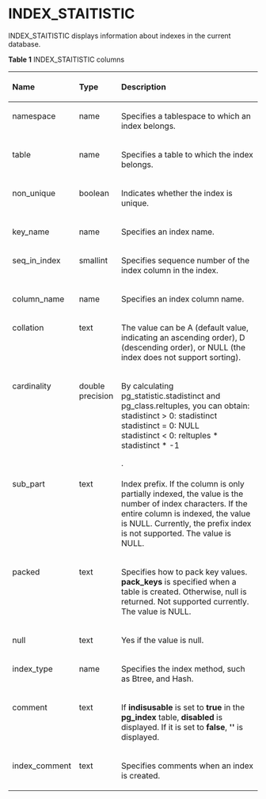 # INDEX\_STAITISTIC<a name="ZH-CN_TOPIC_0000001116241547"></a>

INDEX\_STAITISTIC displays information about indexes in the current database.

**Table 1** INDEX\_STAITISTIC columns

<a name="zh-cn_topic_0059777917_t0df1b611492d4f07b1d6e42373142023"></a>
<table><thead align="left"><tr id="en-us_topic_0059777917_rab2e23b3e0f34f37b75a508b8269f07a"><th class="cellrowborder" valign="top" width="18.82%" id="mcps1.2.4.1.1"><p id="en-us_topic_0059777917_a32924e78d0334e82a36a777752a0b52b"><a name="en-us_topic_0059777917_a32924e78d0334e82a36a777752a0b52b"></a><a name="en-us_topic_0059777917_a32924e78d0334e82a36a777752a0b52b"></a>Name </p>
</th>
<th class="cellrowborder" valign="top" width="16.91%" id="mcps1.2.4.1.2"><p id="en-us_topic_0059777917_ac04a0fea30434f97b98e56208baf7cc2"><a name="en-us_topic_0059777917_ac04a0fea30434f97b98e56208baf7cc2"></a><a name="en-us_topic_0059777917_ac04a0fea30434f97b98e56208baf7cc2"></a>Type </p>
</th>
<th class="cellrowborder" valign="top" width="64.27000000000001%" id="mcps1.2.4.1.3"><p id="en-us_topic_0059777917_a8333c5ae26254b36b4af4126d0bd65cf"><a name="en-us_topic_0059777917_a8333c5ae26254b36b4af4126d0bd65cf"></a><a name="en-us_topic_0059777917_a8333c5ae26254b36b4af4126d0bd65cf"></a>Description </p>
</th>
</tr>
</thead>
<tbody><tr id="zh-cn_topic_0059777917_rbfc3ec51c46e4dcc8ea92ab769c8e161"><td class="cellrowborder" valign="top" width="18.82%" headers="mcps1.2.4.1.1 "><p id="zh-cn_topic_0059777917_a363fbcb0295747dd9f7e56a77a27169e"><a name="zh-cn_topic_0059777917_a363fbcb0295747dd9f7e56a77a27169e"></a><a name="zh-cn_topic_0059777917_a363fbcb0295747dd9f7e56a77a27169e"></a>namespace</p>
</td>
<td class="cellrowborder" valign="top" width="16.91%" headers="mcps1.2.4.1.2 "><p id="zh-cn_topic_0059777917_ac54b490a08b84bd3a9c4681b1b0b9f21"><a name="zh-cn_topic_0059777917_ac54b490a08b84bd3a9c4681b1b0b9f21"></a><a name="zh-cn_topic_0059777917_ac54b490a08b84bd3a9c4681b1b0b9f21"></a>name</p>
</td>
<td class="cellrowborder" valign="top" width="64.27000000000001%" headers="mcps1.2.4.1.3 "><p id="en-us_topic_0059777917_a98d0a98fda8346e5a5947896d3598ca2"><a name="en-us_topic_0059777917_a98d0a98fda8346e5a5947896d3598ca2"></a><a name="en-us_topic_0059777917_a98d0a98fda8346e5a5947896d3598ca2"></a>Specifies a tablespace to which an index belongs.</p>
</td>
</tr>
<tr id="zh-cn_topic_0059777917_r9d303be2f0de46ceb1ff0dcb66080aa2"><td class="cellrowborder" valign="top" width="18.82%" headers="mcps1.2.4.1.1 "><p id="zh-cn_topic_0059777917_ab3f2e68e6a5441608b5b61f217580f6e"><a name="zh-cn_topic_0059777917_ab3f2e68e6a5441608b5b61f217580f6e"></a><a name="zh-cn_topic_0059777917_ab3f2e68e6a5441608b5b61f217580f6e"></a>table</p>
</td>
<td class="cellrowborder" valign="top" width="16.91%" headers="mcps1.2.4.1.2 "><p id="zh-cn_topic_0059777917_a93c196a664b444479aa1376b69c437ca"><a name="zh-cn_topic_0059777917_a93c196a664b444479aa1376b69c437ca"></a><a name="zh-cn_topic_0059777917_a93c196a664b444479aa1376b69c437ca"></a>name</p>
</td>
<td class="cellrowborder" valign="top" width="64.27000000000001%" headers="mcps1.2.4.1.3 "><p id="en-us_topic_0059777917_a627c01fb6b6b46b69b4cfabca4c29d09"><a name="en-us_topic_0059777917_a627c01fb6b6b46b69b4cfabca4c29d09"></a><a name="en-us_topic_0059777917_a627c01fb6b6b46b69b4cfabca4c29d09"></a>Specifies a table to which the index belongs.</p>
</td>
</tr>
<tr id="zh-cn_topic_0059777917_r9d303be2f0de46ceb1ff0dcb66080aa2"><td class="cellrowborder" valign="top" width="18.82%" headers="mcps1.2.4.1.1 "><p id="zh-cn_topic_0059777917_ab3f2e68e6a5441608b5b61f217580f6e"><a name="zh-cn_topic_0059777917_ab3f2e68e6a5441608b5b61f217580f6e"></a><a name="zh-cn_topic_0059777917_ab3f2e68e6a5441608b5b61f217580f6e"></a>non_unique</p>
</td>
<td class="cellrowborder" valign="top" width="16.91%" headers="mcps1.2.4.1.2 "><p id="zh-cn_topic_0059777917_a93c196a664b444479aa1376b69c437ca"><a name="zh-cn_topic_0059777917_a93c196a664b444479aa1376b69c437ca"></a><a name="zh-cn_topic_0059777917_a93c196a664b444479aa1376b69c437ca"></a>boolean</p>
</td>
<td class="cellrowborder" valign="top" width="64.27000000000001%" headers="mcps1.2.4.1.3 "><p id="en-us_topic_0059777917_a627c01fb6b6b46b69b4cfabca4c29d09"><a name="en-us_topic_0059777917_a627c01fb6b6b46b69b4cfabca4c29d09"></a><a name="en-us_topic_0059777917_a627c01fb6b6b46b69b4cfabca4c29d09"></a>Indicates whether the index is unique. </p>
</td>
</tr>
<tr id="zh-cn_topic_0059777917_r9d303be2f0de46ceb1ff0dcb66080aa2"><td class="cellrowborder" valign="top" width="18.82%" headers="mcps1.2.4.1.1 "><p id="zh-cn_topic_0059777917_ab3f2e68e6a5441608b5b61f217580f6e"><a name="zh-cn_topic_0059777917_ab3f2e68e6a5441608b5b61f217580f6e"></a><a name="zh-cn_topic_0059777917_ab3f2e68e6a5441608b5b61f217580f6e"></a>key_name</p>
</td>
<td class="cellrowborder" valign="top" width="16.91%" headers="mcps1.2.4.1.2 "><p id="zh-cn_topic_0059777917_a93c196a664b444479aa1376b69c437ca"><a name="zh-cn_topic_0059777917_a93c196a664b444479aa1376b69c437ca"></a><a name="zh-cn_topic_0059777917_a93c196a664b444479aa1376b69c437ca"></a>name</p>
</td>
<td class="cellrowborder" valign="top" width="64.27000000000001%" headers="mcps1.2.4.1.3 "><p id="en-us_topic_0059777917_a627c01fb6b6b46b69b4cfabca4c29d09"><a name="en-us_topic_0059777917_a627c01fb6b6b46b69b4cfabca4c29d09"></a><a name="en-us_topic_0059777917_a627c01fb6b6b46b69b4cfabca4c29d09"></a>Specifies an index name.</p>
</td>
</tr>
<tr id="zh-cn_topic_0059777917_r9d303be2f0de46ceb1ff0dcb66080aa2"><td class="cellrowborder" valign="top" width="18.82%" headers="mcps1.2.4.1.1 "><p id="zh-cn_topic_0059777917_ab3f2e68e6a5441608b5b61f217580f6e"><a name="zh-cn_topic_0059777917_ab3f2e68e6a5441608b5b61f217580f6e"></a><a name="zh-cn_topic_0059777917_ab3f2e68e6a5441608b5b61f217580f6e"></a>seq_in_index</p>
</td>
<td class="cellrowborder" valign="top" width="16.91%" headers="mcps1.2.4.1.2 "><p id="zh-cn_topic_0059777917_a93c196a664b444479aa1376b69c437ca"><a name="zh-cn_topic_0059777917_a93c196a664b444479aa1376b69c437ca"></a><a name="zh-cn_topic_0059777917_a93c196a664b444479aa1376b69c437ca"></a>smallint</p>
</td>
<td class="cellrowborder" valign="top" width="64.27000000000001%" headers="mcps1.2.4.1.3 "><p id="en-us_topic_0059777917_a627c01fb6b6b46b69b4cfabca4c29d09"><a name="en-us_topic_0059777917_a627c01fb6b6b46b69b4cfabca4c29d09"></a><a name="en-us_topic_0059777917_a627c01fb6b6b46b69b4cfabca4c29d09"></a>Specifies sequence number of the index column in the index.</p>
</td>
</tr>
<tr id="zh-cn_topic_0059777917_r9d303be2f0de46ceb1ff0dcb66080aa2"><td class="cellrowborder" valign="top" width="18.82%" headers="mcps1.2.4.1.1 "><p id="zh-cn_topic_0059777917_ab3f2e68e6a5441608b5b61f217580f6e"><a name="zh-cn_topic_0059777917_ab3f2e68e6a5441608b5b61f217580f6e"></a><a name="zh-cn_topic_0059777917_ab3f2e68e6a5441608b5b61f217580f6e"></a>column_name</p>
</td>
<td class="cellrowborder" valign="top" width="16.91%" headers="mcps1.2.4.1.2 "><p id="zh-cn_topic_0059777917_a93c196a664b444479aa1376b69c437ca"><a name="zh-cn_topic_0059777917_a93c196a664b444479aa1376b69c437ca"></a><a name="zh-cn_topic_0059777917_a93c196a664b444479aa1376b69c437ca"></a>name</p>
</td>
<td class="cellrowborder" valign="top" width="64.27000000000001%" headers="mcps1.2.4.1.3 "><p id="en-us_topic_0059777917_a627c01fb6b6b46b69b4cfabca4c29d09"><a name="en-us_topic_0059777917_a627c01fb6b6b46b69b4cfabca4c29d09"></a><a name="en-us_topic_0059777917_a627c01fb6b6b46b69b4cfabca4c29d09"></a>Specifies an index column name.</p>
</td>
</tr>
<tr id="zh-cn_topic_0059777917_r9d303be2f0de46ceb1ff0dcb66080aa2"><td class="cellrowborder" valign="top" width="18.82%" headers="mcps1.2.4.1.1 "><p id="zh-cn_topic_0059777917_ab3f2e68e6a5441608b5b61f217580f6e"><a name="zh-cn_topic_0059777917_ab3f2e68e6a5441608b5b61f217580f6e"></a><a name="zh-cn_topic_0059777917_ab3f2e68e6a5441608b5b61f217580f6e"></a>collation</p>
</td>
<td class="cellrowborder" valign="top" width="16.91%" headers="mcps1.2.4.1.2 "><p id="zh-cn_topic_0059777917_a93c196a664b444479aa1376b69c437ca"><a name="zh-cn_topic_0059777917_a93c196a664b444479aa1376b69c437ca"></a><a name="zh-cn_topic_0059777917_a93c196a664b444479aa1376b69c437ca"></a>text</p>
</td>
<td class="cellrowborder" valign="top" width="64.27000000000001%" headers="mcps1.2.4.1.3 "><p id="en-us_topic_0059777917_a627c01fb6b6b46b69b4cfabca4c29d09"><a name="en-us_topic_0059777917_a627c01fb6b6b46b69b4cfabca4c29d09"></a><a name="en-us_topic_0059777917_a627c01fb6b6b46b69b4cfabca4c29d09"></a>The value can be A (default value, indicating an ascending order), D (descending order), or NULL (the index does not support sorting).</p>
</td>
</tr>
<tr id="zh-cn_topic_0059777917_r9d303be2f0de46ceb1ff0dcb66080aa2"><td class="cellrowborder" valign="top" width="18.82%" headers="mcps1.2.4.1.1 "><p id="zh-cn_topic_0059777917_ab3f2e68e6a5441608b5b61f217580f6e"><a name="zh-cn_topic_0059777917_ab3f2e68e6a5441608b5b61f217580f6e"></a><a name="zh-cn_topic_0059777917_ab3f2e68e6a5441608b5b61f217580f6e"></a>cardinality</p>
</td>
<td class="cellrowborder" valign="top" width="16.91%" headers="mcps1.2.4.1.2 "><p id="zh-cn_topic_0059777917_a93c196a664b444479aa1376b69c437ca"><a name="zh-cn_topic_0059777917_a93c196a664b444479aa1376b69c437ca"></a><a name="zh-cn_topic_0059777917_a93c196a664b444479aa1376b69c437ca"></a>double precision</p>
</td>
<td class="cellrowborder" valign="top" width="64.27000000000001%" headers="mcps1.2.4.1.3 "><p id="en-us_topic_0059777917_a627c01fb6b6b46b69b4cfabca4c29d09"><a name="en-us_topic_0059777917_a627c01fb6b6b46b69b4cfabca4c29d09"></a><a name="en-us_topic_0059777917_a627c01fb6b6b46b69b4cfabca4c29d09"></a>By calculating pg_statistic.stadistinct and pg_class.reltuples, you can obtain: <br>stadistinct > 0: stadistinct<br>stadistinct = 0: NULL<br>stadistinct < 0: reltuples * stadistinct * -1</p>.
</td>
</tr>
<tr id="zh-cn_topic_0059777917_r9d303be2f0de46ceb1ff0dcb66080aa2"><td class="cellrowborder" valign="top" width="18.82%" headers="mcps1.2.4.1.1 "><p id="zh-cn_topic_0059777917_ab3f2e68e6a5441608b5b61f217580f6e"><a name="zh-cn_topic_0059777917_ab3f2e68e6a5441608b5b61f217580f6e"></a><a name="zh-cn_topic_0059777917_ab3f2e68e6a5441608b5b61f217580f6e"></a>sub_part</p>
</td>
<td class="cellrowborder" valign="top" width="16.91%" headers="mcps1.2.4.1.2 "><p id="zh-cn_topic_0059777917_a93c196a664b444479aa1376b69c437ca"><a name="zh-cn_topic_0059777917_a93c196a664b444479aa1376b69c437ca"></a><a name="zh-cn_topic_0059777917_a93c196a664b444479aa1376b69c437ca"></a>text</p>
</td>
<td class="cellrowborder" valign="top" width="64.27000000000001%" headers="mcps1.2.4.1.3 "><p id="en-us_topic_0059777917_a627c01fb6b6b46b69b4cfabca4c29d09"><a name="en-us_topic_0059777917_a627c01fb6b6b46b69b4cfabca4c29d09"></a><a name="en-us_topic_0059777917_a627c01fb6b6b46b69b4cfabca4c29d09"></a>Index prefix. If the column is only partially indexed, the value is the number of index characters. If the entire column is indexed, the value is NULL. Currently, the prefix index is not supported. The value is NULL.</p>
</td>
</tr>
<tr id="zh-cn_topic_0059777917_r9d303be2f0de46ceb1ff0dcb66080aa2"><td class="cellrowborder" valign="top" width="18.82%" headers="mcps1.2.4.1.1 "><p id="zh-cn_topic_0059777917_ab3f2e68e6a5441608b5b61f217580f6e"><a name="zh-cn_topic_0059777917_ab3f2e68e6a5441608b5b61f217580f6e"></a><a name="zh-cn_topic_0059777917_ab3f2e68e6a5441608b5b61f217580f6e"></a>packed</p>
</td>
<td class="cellrowborder" valign="top" width="16.91%" headers="mcps1.2.4.1.2 "><p id="zh-cn_topic_0059777917_a93c196a664b444479aa1376b69c437ca"><a name="zh-cn_topic_0059777917_a93c196a664b444479aa1376b69c437ca"></a><a name="zh-cn_topic_0059777917_a93c196a664b444479aa1376b69c437ca"></a>text</p>
</td>
<td class="cellrowborder" valign="top" width="64.27000000000001%" headers="mcps1.2.4.1.3 "><p id="en-us_topic_0059777917_a627c01fb6b6b46b69b4cfabca4c29d09"><a name="en-us_topic_0059777917_a627c01fb6b6b46b69b4cfabca4c29d09"></a><a name="en-us_topic_0059777917_a627c01fb6b6b46b69b4cfabca4c29d09"></a>Specifies how to pack key values. <strong>pack_keys</strong> is specified when a table is created. Otherwise, null is returned. Not supported currently. The value is NULL.</p>
</td>
</tr>
<tr id="zh-cn_topic_0059777917_r9d303be2f0de46ceb1ff0dcb66080aa2"><td class="cellrowborder" valign="top" width="18.82%" headers="mcps1.2.4.1.1 "><p id="zh-cn_topic_0059777917_ab3f2e68e6a5441608b5b61f217580f6e"><a name="zh-cn_topic_0059777917_ab3f2e68e6a5441608b5b61f217580f6e"></a><a name="zh-cn_topic_0059777917_ab3f2e68e6a5441608b5b61f217580f6e"></a>null</p>
</td>
<td class="cellrowborder" valign="top" width="16.91%" headers="mcps1.2.4.1.2 "><p id="zh-cn_topic_0059777917_a93c196a664b444479aa1376b69c437ca"><a name="zh-cn_topic_0059777917_a93c196a664b444479aa1376b69c437ca"></a><a name="zh-cn_topic_0059777917_a93c196a664b444479aa1376b69c437ca"></a>text</p>
</td>
<td class="cellrowborder" valign="top" width="64.27000000000001%" headers="mcps1.2.4.1.3 "><p id="en-us_topic_0059777917_a627c01fb6b6b46b69b4cfabca4c29d09"><a name="en-us_topic_0059777917_a627c01fb6b6b46b69b4cfabca4c29d09"></a><a name="en-us_topic_0059777917_a627c01fb6b6b46b69b4cfabca4c29d09"></a>Yes if the value is null.</p>
</td>
</tr>
<tr id="zh-cn_topic_0059777917_r9d303be2f0de46ceb1ff0dcb66080aa2"><td class="cellrowborder" valign="top" width="18.82%" headers="mcps1.2.4.1.1 "><p id="zh-cn_topic_0059777917_ab3f2e68e6a5441608b5b61f217580f6e"><a name="zh-cn_topic_0059777917_ab3f2e68e6a5441608b5b61f217580f6e"></a><a name="zh-cn_topic_0059777917_ab3f2e68e6a5441608b5b61f217580f6e"></a>index_type</p>
</td>
<td class="cellrowborder" valign="top" width="16.91%" headers="mcps1.2.4.1.2 "><p id="zh-cn_topic_0059777917_a93c196a664b444479aa1376b69c437ca"><a name="zh-cn_topic_0059777917_a93c196a664b444479aa1376b69c437ca"></a><a name="zh-cn_topic_0059777917_a93c196a664b444479aa1376b69c437ca"></a>name</p>
</td>
<td class="cellrowborder" valign="top" width="64.27000000000001%" headers="mcps1.2.4.1.3 "><p id="en-us_topic_0059777917_a627c01fb6b6b46b69b4cfabca4c29d09"><a name="en-us_topic_0059777917_a627c01fb6b6b46b69b4cfabca4c29d09"></a><a name="en-us_topic_0059777917_a627c01fb6b6b46b69b4cfabca4c29d09"></a>Specifies the index method, such as Btree, and Hash.</p>
</td>
</tr>
<tr id="zh-cn_topic_0059777917_r9d303be2f0de46ceb1ff0dcb66080aa2"><td class="cellrowborder" valign="top" width="18.82%" headers="mcps1.2.4.1.1 "><p id="zh-cn_topic_0059777917_ab3f2e68e6a5441608b5b61f217580f6e"><a name="zh-cn_topic_0059777917_ab3f2e68e6a5441608b5b61f217580f6e"></a><a name="zh-cn_topic_0059777917_ab3f2e68e6a5441608b5b61f217580f6e"></a>comment</p>
</td>
<td class="cellrowborder" valign="top" width="16.91%" headers="mcps1.2.4.1.2 "><p id="zh-cn_topic_0059777917_a93c196a664b444479aa1376b69c437ca"><a name="zh-cn_topic_0059777917_a93c196a664b444479aa1376b69c437ca"></a><a name="zh-cn_topic_0059777917_a93c196a664b444479aa1376b69c437ca"></a>text</p>
</td>
<td class="cellrowborder" valign="top" width="64.27000000000001%" headers="mcps1.2.4.1.3 "><p id="en-us_topic_0059777917_a627c01fb6b6b46b69b4cfabca4c29d09"><a name="en-us_topic_0059777917_a627c01fb6b6b46b69b4cfabca4c29d09"></a><a name="en-us_topic_0059777917_a627c01fb6b6b46b69b4cfabca4c29d09"></a>If <strong>indisusable</strong> is set to <strong>true</strong> in the <strong>pg_index</strong> table, <strong>disabled</strong> is displayed. If it is set to <strong>false</strong>, <strong>''</strong> is displayed.</p>
</td>
</tr>
<tr id="zh-cn_topic_0059777917_r9d303be2f0de46ceb1ff0dcb66080aa2"><td class="cellrowborder" valign="top" width="18.82%" headers="mcps1.2.4.1.1 "><p id="zh-cn_topic_0059777917_ab3f2e68e6a5441608b5b61f217580f6e"><a name="zh-cn_topic_0059777917_ab3f2e68e6a5441608b5b61f217580f6e"></a><a name="zh-cn_topic_0059777917_ab3f2e68e6a5441608b5b61f217580f6e"></a>index_comment</p>
</td>
<td class="cellrowborder" valign="top" width="16.91%" headers="mcps1.2.4.1.2 "><p id="zh-cn_topic_0059777917_a93c196a664b444479aa1376b69c437ca"><a name="zh-cn_topic_0059777917_a93c196a664b444479aa1376b69c437ca"></a><a name="zh-cn_topic_0059777917_a93c196a664b444479aa1376b69c437ca"></a>text</p>
</td>
<td class="cellrowborder" valign="top" width="64.27000000000001%" headers="mcps1.2.4.1.3 "><p id="en-us_topic_0059777917_a627c01fb6b6b46b69b4cfabca4c29d09"><a name="en-us_topic_0059777917_a627c01fb6b6b46b69b4cfabca4c29d09"></a><a name="en-us_topic_0059777917_a627c01fb6b6b46b69b4cfabca4c29d09"></a>Specifies comments when an index is created.</p>
</td>
</tr>
</tbody>
</table>
